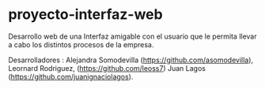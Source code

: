 # proyecto-interfaz-web
 
 Desarrollo web de una Interfaz amigable con el usuario que le permita llevar a cabo los distintos procesos de la empresa.
 
 
 Desarrolladores :
 Alejandra Somodevilla (https://github.com/asomodevilla),
 Leornard Rodriguez, (https://github.com/leoss7)
 Juan Lagos (https://github.com/juanignaciolagos).
